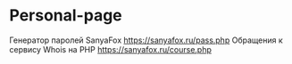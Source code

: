 # Personal-page
Генератор паролей SanyaFox
https://sanyafox.ru/pass.php
Обращения к сервису Whois на PHP 
https://sanyafox.ru/course.php

